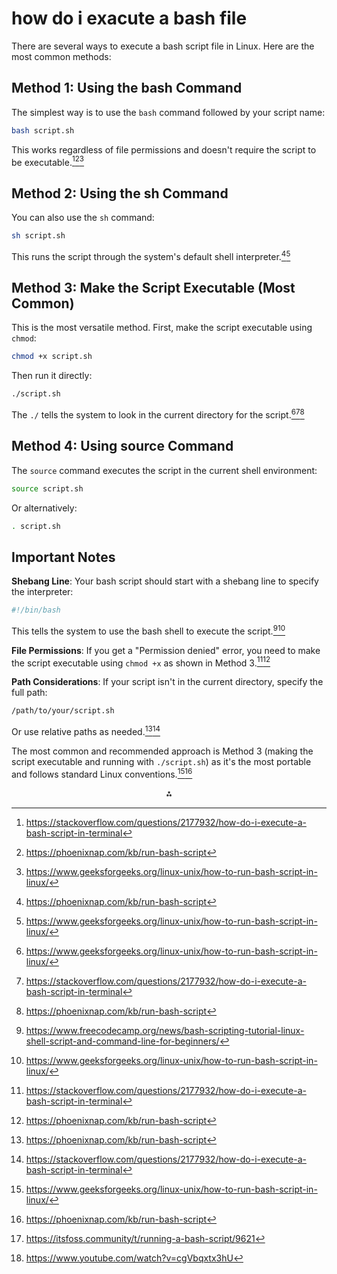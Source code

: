 
# how do i exacute a bash file

There are several ways to execute a bash script file in Linux. Here are the most common methods:

## Method 1: Using the bash Command

The simplest way is to use the `bash` command followed by your script name:

```bash
bash script.sh
```

This works regardless of file permissions and doesn't require the script to be executable.[^1][^2][^4]

## Method 2: Using the sh Command

You can also use the `sh` command:

```bash
sh script.sh
```

This runs the script through the system's default shell interpreter.[^2][^4]

## Method 3: Make the Script Executable (Most Common)

This is the most versatile method. First, make the script executable using `chmod`:

```bash
chmod +x script.sh
```

Then run it directly:

```bash
./script.sh
```

The `./` tells the system to look in the current directory for the script.[^4][^1][^2]

## Method 4: Using source Command

The `source` command executes the script in the current shell environment:

```bash
source script.sh
```

Or alternatively:

```bash
. script.sh
```


## Important Notes

**Shebang Line**: Your bash script should start with a shebang line to specify the interpreter:

```bash
#!/bin/bash
```

This tells the system to use the bash shell to execute the script.[^5][^4]

**File Permissions**: If you get a "Permission denied" error, you need to make the script executable using `chmod +x` as shown in Method 3.[^1][^2]

**Path Considerations**: If your script isn't in the current directory, specify the full path:

```bash
/path/to/your/script.sh
```

Or use relative paths as needed.[^2][^1]

The most common and recommended approach is Method 3 (making the script executable and running with `./script.sh`) as it's the most portable and follows standard Linux conventions.[^4][^2]
<span style="display:none">[^3][^6]</span>

<div align="center">⁂</div>

[^1]: https://stackoverflow.com/questions/2177932/how-do-i-execute-a-bash-script-in-terminal

[^2]: https://phoenixnap.com/kb/run-bash-script

[^3]: https://itsfoss.community/t/running-a-bash-script/9621

[^4]: https://www.geeksforgeeks.org/linux-unix/how-to-run-bash-script-in-linux/

[^5]: https://www.freecodecamp.org/news/bash-scripting-tutorial-linux-shell-script-and-command-line-for-beginners/

[^6]: https://www.youtube.com/watch?v=cgVbqxtx3hU

